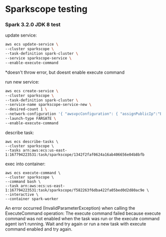 # Sparkscope testing

### Spark 3.2.0 JDK 8 test
update service:
```bash
aws ecs update-service \
--cluster sparkscope \
--task-definition spark-cluster \
--service sparkscope-service \
--enable-execute-command
```
*doesn't throw error, but doesnt enable execute command

run new service:
```bash
aws ecs create-service \
--cluster sparkscope \
--task-definition spark-cluster \
--service-name sparkscope-service-new \
--desired-count 1 \
--network-configuration '{ "awsvpcConfiguration": { "assignPublicIp":"ENABLED", "securityGroups": ["sg-0fba9e8f471c5763d"], "subnets": ["subnet-078fc5f880df6b37e"]}}' \
--launch-type FARGATE \
--enable-execute-command
```

describe task:
```agsl
aws ecs describe-tasks \
--cluster sparkscope \
--tasks arn:aws:ecs:us-east-1:167794223531:task/sparkscope/1342f2faf0624a16ab406656e04b8bfb
```

exec into container:
```agsl
aws ecs execute-command \
--cluster sparkscope \
--command bash \
--task arn:aws:ecs:us-east-1:167794223531:task/sparkscope/f582263f6dba422fa05bed0d2d80ac9e \
--interactive \
--container spark-worker
```
An error occurred (InvalidParameterException) when calling the ExecuteCommand operation: The execute command failed because execute command was not enabled when the task was run or the execute command agent isn’t running. Wait and try again or run a new task with execute command enabled and try again.